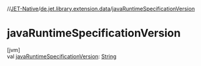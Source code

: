 //[JET-Native](../../index.md)/[de.jet.library.extension.data](index.md)/[javaRuntimeSpecificationVersion](java-runtime-specification-version.md)

# javaRuntimeSpecificationVersion

[jvm]\
val [javaRuntimeSpecificationVersion](java-runtime-specification-version.md): [String](https://kotlinlang.org/api/latest/jvm/stdlib/kotlin/-string/index.html)
